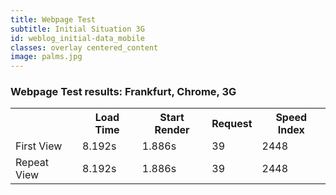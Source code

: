 ```yaml
---
title: Webpage Test
subtitle: Initial Situation 3G
id: weblog_initial-data_mobile
classes: overlay centered_content
image: palms.jpg
---
```


<h3>Webpage Test results: Frankfurt, Chrome, 3G</h3>

<table class="tableizer-table">
<tr class="tableizer-firstrow"><th></th><th>Load Time</th><th>Start Render</th><th>Request</th><th>Speed Index</th></tr>
 <tr><td>First View</td><td>8.192s</td><td>1.886s</td><td>39</td><td>2448</td></tr>
 <tr><td>Repeat View</td><td>8.192s</td><td>1.886s</td><td>39</td><td>2448</td></tr>
</table>
